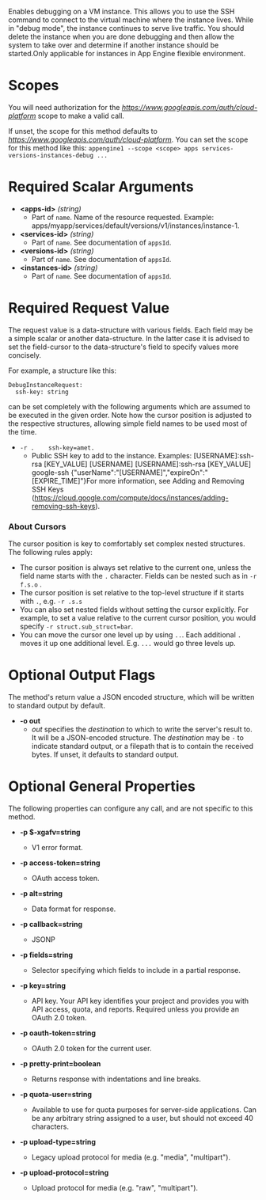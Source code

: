 Enables debugging on a VM instance. This allows you to use the SSH command to connect to the virtual machine where the instance lives. While in &#34;debug mode&#34;, the instance continues to serve live traffic. You should delete the instance when you are done debugging and then allow the system to take over and determine if another instance should be started.Only applicable for instances in App Engine flexible environment.
# Scopes

You will need authorization for the *https://www.googleapis.com/auth/cloud-platform* scope to make a valid call.

If unset, the scope for this method defaults to *https://www.googleapis.com/auth/cloud-platform*.
You can set the scope for this method like this: `appengine1 --scope <scope> apps services-versions-instances-debug ...`
# Required Scalar Arguments
* **&lt;apps-id&gt;** *(string)*
    - Part of `name`. Name of the resource requested. Example: apps/myapp/services/default/versions/v1/instances/instance-1.
* **&lt;services-id&gt;** *(string)*
    - Part of `name`. See documentation of `appsId`.
* **&lt;versions-id&gt;** *(string)*
    - Part of `name`. See documentation of `appsId`.
* **&lt;instances-id&gt;** *(string)*
    - Part of `name`. See documentation of `appsId`.
# Required Request Value

The request value is a data-structure with various fields. Each field may be a simple scalar or another data-structure.
In the latter case it is advised to set the field-cursor to the data-structure's field to specify values more concisely.

For example, a structure like this:
```
DebugInstanceRequest:
  ssh-key: string

```

can be set completely with the following arguments which are assumed to be executed in the given order. Note how the cursor position is adjusted to the respective structures, allowing simple field names to be used most of the time.

* `-r .    ssh-key=amet.`
    - Public SSH key to add to the instance. Examples:
        [USERNAME]:ssh-rsa [KEY_VALUE] [USERNAME]
        [USERNAME]:ssh-rsa [KEY_VALUE] google-ssh {&#34;userName&#34;:&#34;[USERNAME]&#34;,&#34;expireOn&#34;:&#34;[EXPIRE_TIME]&#34;}For more information, see Adding and Removing SSH Keys (https://cloud.google.com/compute/docs/instances/adding-removing-ssh-keys).


### About Cursors

The cursor position is key to comfortably set complex nested structures. The following rules apply:

* The cursor position is always set relative to the current one, unless the field name starts with the `.` character. Fields can be nested such as in `-r f.s.o` .
* The cursor position is set relative to the top-level structure if it starts with `.`, e.g. `-r .s.s`
* You can also set nested fields without setting the cursor explicitly. For example, to set a value relative to the current cursor position, you would specify `-r struct.sub_struct=bar`.
* You can move the cursor one level up by using `..`. Each additional `.` moves it up one additional level. E.g. `...` would go three levels up.


# Optional Output Flags

The method's return value a JSON encoded structure, which will be written to standard output by default.

* **-o out**
    - *out* specifies the *destination* to which to write the server's result to.
      It will be a JSON-encoded structure.
      The *destination* may be `-` to indicate standard output, or a filepath that is to contain the received bytes.
      If unset, it defaults to standard output.
# Optional General Properties

The following properties can configure any call, and are not specific to this method.

* **-p $-xgafv=string**
    - V1 error format.

* **-p access-token=string**
    - OAuth access token.

* **-p alt=string**
    - Data format for response.

* **-p callback=string**
    - JSONP

* **-p fields=string**
    - Selector specifying which fields to include in a partial response.

* **-p key=string**
    - API key. Your API key identifies your project and provides you with API access, quota, and reports. Required unless you provide an OAuth 2.0 token.

* **-p oauth-token=string**
    - OAuth 2.0 token for the current user.

* **-p pretty-print=boolean**
    - Returns response with indentations and line breaks.

* **-p quota-user=string**
    - Available to use for quota purposes for server-side applications. Can be any arbitrary string assigned to a user, but should not exceed 40 characters.

* **-p upload-type=string**
    - Legacy upload protocol for media (e.g. &#34;media&#34;, &#34;multipart&#34;).

* **-p upload-protocol=string**
    - Upload protocol for media (e.g. &#34;raw&#34;, &#34;multipart&#34;).
